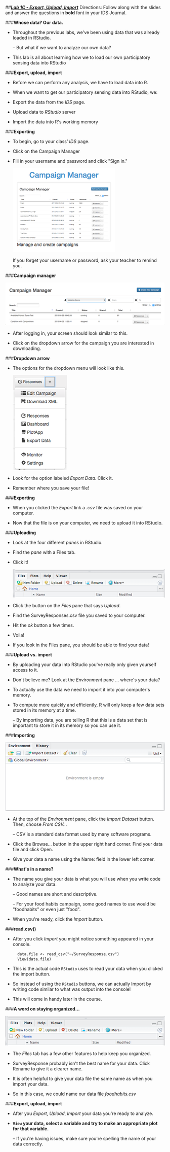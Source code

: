 ##***<u>Lab 1C - Export, Upload, Import</u>***
Directions: Follow along with the slides and answer the questions in **bold** font in your IDS Journal.

###**Whose data? Our data.**
* Throughout the previous labs, we've been using data that was already loaded in RStudio.

    – But what if we want to analyze our own data?
    
* This lab is all about learning how we to load our own participatory sensing data into RStudio

###**Export, upload, import**
* Before we can perform any analysis, we have to load data into R.

* When we want to get our participatory sensing data into RStudio, we:

* Export the data from the *IDS* page.

* Upload data to *RStudio* server

* Import the data into R's working memory

###**Exporting**
* To begin, go to your class’ *IDS* page.

* Click on the Campaign Manager

* Fill in your username and password and click "Sign in."

    <img src="../../img/1xc0a.png" />

    If you forget your username or password, ask your teacher to remind you.

###**Campaign manager**

<img src="../../img/1xc0b.png" />

* After logging in, your screen should look similar to this.

* Click on the dropdown arrow for the campaign you are interested in downloading.

###**Dropdown arrow**
* The options for the dropdown menu will look like this.

    <img src="../../img/1xc0c.png" />

* Look for the option labeled *Export Data*. Click it.

* Remember where you save your file!

###**Exporting**
* When you clicked the *Export* link a *.csv* file was saved on your computer.

* Now that the file is on your computer, we need to upload it into RStudio.

###**Uploading**
* Look at the four different *panes* in RStudio.

* Find the *pane* with a Files tab.

* Click it!

    <img src="../../img/1xc0d.png" />

* Click the button on the *Files* pane that says *Upload*.

* Find the SurveyResponses.csv file you saved to your computer.

* Hit the *ok* button a few times.

* Voila!

* If you look in the Files pane, you should be able to find your data!

###**Upload vs. import**
* By uploading your data into RStudio you've really only given yourself access to it.

* Don't believe me? Look at the *Environment* pane ... where's your data?

* To actually use the data we need to import it into your computer's memory.

* To compute more quickly and efficiently, R will only keep a few data sets stored in its
memory at a time.

    – By importing data, you are telling R that this is a data set that is important to store it
    in its memory so you can use it.

###**Importing**

<img src="../../img/1xc0e.png" />

* At the top of the *Environment* pane, click the *Import Dataset* button. Then, choose *From
CSV...*

    – CSV is a standard data format used by many software programs.

* Click the Browse... button in the upper right hand corner. Find your data file and click Open.

* Give your data a name using the Name: field in the lower left corner.

###**What's in a name?**
* The name you give your data is what you will use when you write code to analyze your data.

    – Good names are short and descriptive.

    – For your food habits campaign, some good names to use would be "foodhabits" or
    even just "food".

* When you're ready, click the *Import* button.

###**read.csv()**

* After you click *Import* you might notice something appeared in your console.

        data.file <- read_csv("~/SurveyResponse.csv")
        View(data.file)

* This is the actual code ```RStudio``` uses to read your data when you clicked the import button.

* So instead of using the ```RStudio``` buttons, we can actually Import by writing code similar to
what was output into the console!

* This will come in handy later in the course.

###**A word on staying organized...**

<img src="../../img/1xc0f.png" />

* The *Files* tab has a few other features to help keep you organized.

* SurveyResponse probably isn't the best name for your data. Click Rename to give it a
clearer name.

* It is often helpful to give your data file the same name as when you import your data.

* So in this case, we could name our data file *foodhabits.csv*

###**Export, upload, import**

* After you *Export*, *Upload*, *Import* your data you're ready to analyze.

* **```View``` your data, select a variable and try to make an appropriate plot for that variable.**

    – If you're having issues, make sure you're spelling the name of your data correctly.
